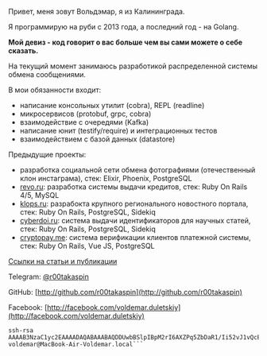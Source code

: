 Привет, меня зовут Вольдэмар, я из Калининграда.

Я программирую на руби с 2013 года, а последний год - на Golang. 
 
**Мой девиз - код говорит о вас больше чем вы cами можете о себе сказать.**

На текущий момент занимаюсь разработикой распределенной системы обмена сообщениями. 

В мои обязанности входит:
* написание консольных утилит (cobra), REPL (readline)
* микросервисов (protobuf, grpc, cobra)
* взаимодействие с очередями (Kafka)
* написание юнит (testify/require) и интеграционных тестов
* взаимодействием с базой данных (datastore)

Предыдущие проекты:
* разработка социальной сети обмена фотографиями (отечественный клон инстаграма), стек: Elixir, Phoenix, PostgreSQL
* [revo.ru](http://revo.ru/): разработка системы выдачи кредитов, стек: Ruby On Rails 4/5, MySQL
* [klops.ru](http://klops.ru/): разрабокта крупного регионального новостного портала, стек: Ruby On Rails, PostgreSQL, Sidekiq
* [cyberdoi.ru](http://cyberdoi.ru): система выдачи идентификаторов для научных статей, стек: Ruby On Rails, PostgreSQL, Sidekiq
* [cryptopay.me](http://cryptopay.me/): система верификации клиентов платежной системы, стек: Ruby On Rails, Vue JS, PostgreSQL


<!-- Опыт работы: 
* [UltimateGuitar](https://www.ultimate-guitar.com/), [Revo](https://revo.ru/), [Air Black Box](https://www.airblackbox.com/), [CyberDOI](https://cyberdoi.ru/), [Юлмарт](https://www.ulmart.ru/), [Матрешка](https://ma3ka.com/), [PinPil](https://pinpil.ru/), [Клопс](http://klops.ru/), [ТвойБро](http://tvoybro.com) -->

[Ссылки на статьи и публикации](http://voldemar.name/REFS)

Telegram: [@r00takaspin](https://t.me/r00takaspin)

GitHub: [http://github.com/r00takaspin](http://github.com/r00takaspin)

Facebook: [http://facebook.com/voldemar.duletskiy](http://facebook.com/voldemar.duletskiy)

```
ssh-rsa AAAAB3NzaC1yc2EAAAADAQABAAABAQDDUwbBSlpIBpM2rI6AXZPq5ZbDaR1/Ii52vJ1vQcEg92EtnIC5pYu/i3GrAfxvUwein6UsRaniipj1klA8elm84ZQql33MOmNFcwol8Y74epP8bT80HxThZPdW9mP+NmTTTYctGGyHugZo6eS1iCU1O8L57ckobZNW4xGCJ3PCv0I5LP8p5JQfydTPPQaqkJ2BYaf0f5jRLxvGJ9v10j3MEeTHU0Vy6fQG6wfcNwDP8zMhBrlabGmbrkoU+AUTOP0sSIwvkNGSddi4UB/oy/tOuvFXNPSbPpcVcNd7GXB4B0Rc+sJy+EGIwndyFYeuhBMpOvqBgL0RveZURAPLMRjv voldemar@MacBook-Air-Voldemar.local```
